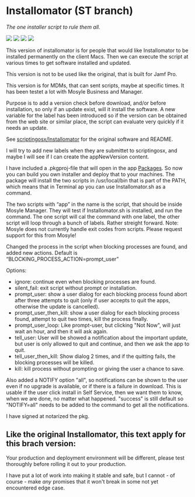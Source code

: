 # Installomator (ST branch)

_The one installer script to rule them all._

![](https://img.shields.io/github/v/release/theile/Installomator)&nbsp;![](https://img.shields.io/github/downloads/theile/Installomator/latest/total)&nbsp;![](https://img.shields.io/badge/macOS-10.14%2B-success)&nbsp;![](https://img.shields.io/github/license/theile/Installomator)

This version of installomator is for people that would like Installomator to be installed permanently on the client Macs. Then we can execute the script at various times to get software installed and updated.

This version is not to be used like the original, that is built for Jamf Pro. 

This version is for MDMs, that can sent scripts, maybe at specific times. It has been testet a lot with Mosyle Business and Manager.

Purpose is to add a version check before download, and/or before installation, so only if an update exist, will it install the software. A new variable for the label has been introduced so if the version can be obtained from the web site or similar place, the script can evaluate very quickly if it needs an update.

See [scriptingosx/Installomator](https://github.com/scriptingosx/Installomator) for the original software and README.

I will try to add new labels when they are submittet to scriptingosx, and maybe I will see if I can create the appNewVersion content.

I have included a .pkgproj-file that will open in the app [Packages](http://s.sudre.free.fr/Software/Packages/about.html). So now you can build you own installer and deploy that to your machines. The package will install the two scripts in /usr/local/bin that is part of the PATH, which means that in Terminal ap you can use Installomator.sh as a command.

The two scripts with “app” in the name is the script, that should be inside Mosyle Manager. They will test if Installomator.sh is installed, and run the command. The one script will cal the command with one label, the other script will loop through a bunch of labels. Rather streight forward. Note: Mosyle does not currently handle exit codes from scripts. Please request support for this from Mosyle!

Changed the process in the script when blocking processes are found, and added new actions. Default is “BLOCKING_PROCESS_ACTION=prompt_user”

Options:
- ignore: continue even when blocking processes are found.
- silent_fail: exit script without prompt or installation.
- prompt_user: show a user dialog for each blocking process found abort after three attempts to quit (only if user accepts to quit the apps, otherwise the update is cancelled).
- prompt_user_then_kill: show a user dialog for each blocking process found, attempt to quit two times, kill the process finally.
- prompt_user_loop: Like prompt-user, but clicking "Not Now", will just wait an hour, and then it will ask again.
- tell_user: User will be showed a notification about the important update, but user is only allowed to quit and continue, and then we ask the app to quit.
- tell_user_then_kill: Show dialog 2 times, and if the quitting fails, the blocking processes will be killed.
- kill: kill process without prompting or giving the user a chance to save.

Also added a NOTIFY option "all", so notifications can be shown to the user even if no upgrade is available, or if there is a failure in download. This is usable if the user click install in Self Service, then we want them to know, when we are done, no matter what happened. "success" is still default so "NOTIFY=all" needs to be added to the command to get all the notifications.

I have signed at notarized the pkg.

## Like the original Installomator, this text apply for this brach version:
Your production and deployment environment will be different, please test thoroughly before rolling it out to your production.

I have put a lot of work into making it stable and safe, but I cannot - of course - make _any_ promises that it won't break in some not yet encountered edge case.
